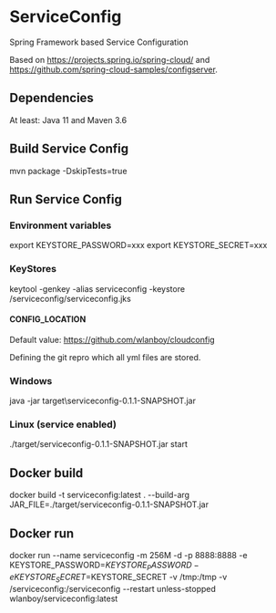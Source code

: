 # ServiceConfig
Spring Framework based Service Configuration

Based on https://projects.spring.io/spring-cloud/ and https://github.com/spring-cloud-samples/configserver.

## Dependencies
At least: Java 11 and Maven 3.6

## Build Service Config
mvn package -DskipTests=true

## Run Service Config
### Environment variables
export KEYSTORE_PASSWORD=xxx
export KEYSTORE_SECRET=xxx

### KeyStores
keytool -genkey -alias serviceconfig -keystore /serviceconfig/serviceconfig.jks

#### CONFIG_LOCATION
Default value: https://github.com/wlanboy/cloudconfig

Defining the git repro which all yml files are stored.

### Windows
java -jar target\serviceconfig-0.1.1-SNAPSHOT.jar

### Linux (service enabled)
./target/serviceconfig-0.1.1-SNAPSHOT.jar start

## Docker build
docker build -t serviceconfig:latest . --build-arg JAR_FILE=./target/serviceconfig-0.1.1-SNAPSHOT.jar

## Docker run
docker run --name serviceconfig -m 256M -d -p 8888:8888 -e KEYSTORE_PASSWORD=$KEYSTORE_PASSWORD -e KEYSTORE_SECRET=$KEYSTORE_SECRET -v /tmp:/tmp -v /serviceconfig:/serviceconfig --restart unless-stopped wlanboy/serviceconfig:latest

